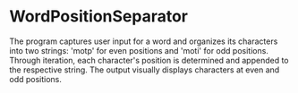 # WordPositionSeparator
The program captures user input for a word and organizes its characters into two strings: 'motp' for even positions and 'moti' for odd positions. Through iteration, each character's position is determined and appended to the respective string. The output visually displays characters at even and odd positions.
